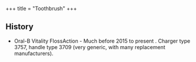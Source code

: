 +++
title = "Toothbrush"
+++

## History
- Oral-B Vitality FlossAction - Much before 2015 to present . Charger type 3757, handle type 3709 (very generic, with many replacement manufacturers).